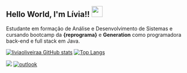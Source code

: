 ## Hello World, I'm Lívia!! <img src=https://github.com/TheDudeThatCode/TheDudeThatCode/blob/master/Assets/Earth.gif width="30">


Estudante em formação de Análise e Desenvolvimento de Sistemas e cursando bootcamp da **{reprograma}** e **Generation** como programadora back-end e full stack em Java.


[![liviaoliveiraa GitHub stats](https://github-readme-stats.vercel.app/api?username=liviaoliveiraa)](https://github.com/liviaoliveiraa/github-readme-stats)
[![Top Langs](https://github-readme-stats.vercel.app/api/top-langs/?username=liviaoliveiraa&layout=compact)](https://github.com/liviaoliveiraa/github-readme-stats)
 
[<img src="https://img.shields.io/badge/linkedin-%230077B5.svg?&style=for-the-badge&logo=linkedin&logoColor=white" />](https://linkedin.com/in/lívia-de-oliveira-almeida) 
[![outlook](https://img.shields.io/badge/outlook-0078D4?style=for-the-badge&logo=microsoft-outlook&logoColor=white)](mailto:livia.oliveira.almeida@hotmail.com)

